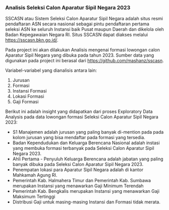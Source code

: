 ### Analisis Seleksi Calon Aparatur Sipil Negara 2023

SSCASN atau Sistem Seleksi Calon Aparatur Sipil Negara adalah situs resmi pendaftaran ASN secara nasional sebagai pintu pendaftaran pertama seleksi ASN ke seluruh Instansi baik Pusat maupun Daerah dan dikelola oleh Badan Kepegawaian Negara RI. Situs SSCASN dapat diakses melalui https://sscasn.bkn.go.id/. 

Pada project ini akan dilakukan Analisis mengenai formasi lowongan calon Aparatur Sipil Negara yang dibuka pada tahun 2023. Sumber data yang digunakan pada project ini berasal dari https://github.com/mashanz/sscasn.

Variabel-variabel yang dianalisis antara lain:
1. Jurusan
2. Formasi
3. Instansi Formasi
4. Lokasi Formasi
5. Gaji Formasi

Berikut ini adalah insight yang didapatkan dari proses Exploratory Data Analysis pada data lowongan formasi Seleksi Calon Aparatur Sipil Negara 2023:
- S1 Manajemen adalah jurusan yang paling banyak di-mention pada pada kolom jurusan yang bisa mendaftar pada formasi yang tersedia.
- Badan Kependudukan dan Keluarga Berencana Nasional adalah instasi yang membuka formasi terbanyak pada Seleksi Calon Aparatur Sipil Negara 2023.
- Ahli Pertama - Penyuluh Keluarga Berencana adalah jabatan yang paling banyak dibuka pada Seleksi Calon Aparatur Sipil Negara 2023.
- Penempatan lokasi para Aparatur Sipil Negara adalah di kantor Mahkamah Agung RI.
- Pemerintah Kab. Halmahera Timur dan Pemerintah Kab. Sumbawa merupakan Instansi yang menawarkan Gaji Minimum Terendah
- Pemerintah Kab. Bengkalis merupakan Instansi yang menawarkan Gaji Maksimum Tertinggi
- Distribusi Gaji untuk masing-masing Instansi dan Formasi tidak merata.

